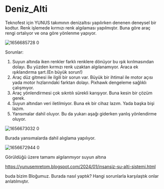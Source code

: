 # Deniz_Alti
Teknofest için YUNUS takımının denizaltısı yapılırken denenen deneysel bir kodtur.
Renk işlemede kırmızı renk algılaması yapılmıştır. Buna göre araç rengi ortalıyor ve ona göre yönlenme yapıyor.

![1656685728 0](https://github.com/YunusEmreTom/Deniz_Alti/assets/78315933/93e839f0-21f4-4abb-8bd0-d84654bda7e8)

Sorunlar:
1. Suyun altında iken renkler farklı renklere dönüyor bu ışık kırılmasından dolayı. Bu yüzden kırmızı renk uzaktan algılanamıyor. Araca ek ışıklandırma şart.(En büyük sorun!)
2. Araç düz gitmesi ile ilgili bir sorun var. Büyük bir ihtimal ile motor açısı yada motor hızlarındaki farktan dolayı. Pixhawk dengeleme sağlıklı çalışmıyor.
3. Araç yönlendirmesi çok sıkntılı sürekli karışıyor. Buna kesin bir çözüm gerek.
4. Suyun altından veri iletilmiyor. Buna ek bir cihaz lazım. Yada başka bişi lazım.
5. Yansımalar dahil oluyor. Bu da yukarı aşağı giderken yanlış yönlendirme oluyor.

![1656673032 0](https://github.com/YunusEmreTom/Deniz_Alti/assets/78315933/18dd02ef-254b-4064-b3ad-8af0582db4fb)

Burada yansımalarda dahil alıglama yapılıyor.

![1656672944 0](https://github.com/YunusEmreTom/Deniz_Alti/assets/78315933/5dd81967-9887-4350-90ba-7d48d51f3f84)

Görüldüğü üzere tamamı algılanmıyor suyun altına

https://yunusemretom.blogspot.com/2024/01/insansiz-su-alti-sistemi.html 

buda bizim Bloğumuz. Burada nasıl yaptık? Hangi sorunlarla karşılaştık onlar anlatılmıştır.
